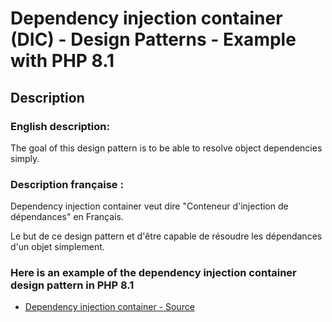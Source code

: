 # Dependency injection container (DIC) - Design Patterns - Example with PHP 8.1


## Description

### English description:

The goal of this design pattern is to be able to resolve object dependencies simply.

### Description française :

Dependency injection container veut dire "Conteneur d'injection de dépendances" en Français.

Le but de ce design pattern et d'être capable de résoudre les dépendances d'un objet simplement.


### Here is an example of the dependency injection container design pattern in PHP 8.1

* [Dependency injection container - Source](https://github.com/s-damian/design-patterns-php/blob/master/src/dependency-injection-container/index.php)
